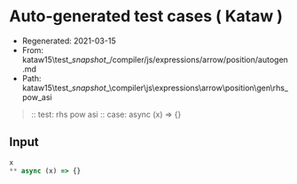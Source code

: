 # Auto-generated test cases ( Kataw )
- Regenerated: 2021-03-15
- From: kataw15\test\__snapshot__/compiler/js/expressions/arrow/position/autogen.md
- Path: kataw15\test\__snapshot__\compiler\js\expressions\arrow\position\gen\rhs_pow_asi
> :: test: rhs pow asi
> :: case: async (x) => {}
## Input

`````js
x
** async (x) => {}
`````
